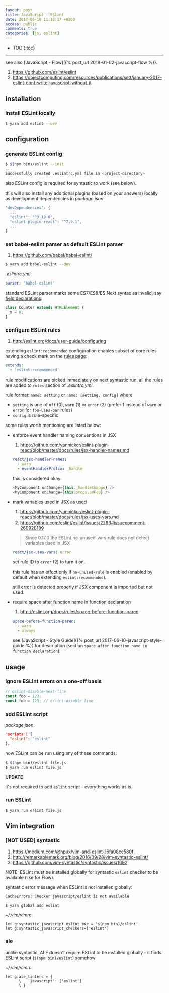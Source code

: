 ```yaml
---
layout: post
title: JavaScript - ESLint
date: 2017-06-10 11:18:17 +0300
access: public
comments: true
categories: [js, eslint]
---
```


<!-- more -->

* TOC
{:toc}
<hr>

see also [JavaScript - Flow]({% post_url 2018-01-02-javascript-flow %}).

1. <https://github.com/eslint/eslint>
2. <https://objectcomputing.com/resources/publications/sett/january-2017-eslint-dont-write-javascript-without-it>

installation
------------

### install ESLint locally

```sh
$ yarn add eslint --dev
```

configuration
-------------

### generate ESLint config

```sh
$ $(npm bin)/eslint --init
...
Successfully created .eslintrc.yml file in <project-directory>
```

also ESLint config is required for syntastic to work (see below).

this will also install any additional plugins (based on your answers)
locally as development dependencies in _package.json_:

```javascript
"devDependencies": {
  ...
  "eslint": "^3.19.0",
  "eslint-plugin-react": "^7.0.1",
  ...
}
```

### set babel-eslint parser as default ESLint parser

1. <https://github.com/babel/babel-eslint/>

```sh
$ yarn add babel-eslint --dev
```

_.eslintrc.yml_:

```yaml
parser: 'babel-eslint'
```

standard ESLint parser marks some ES7/ES8/ES.Next syntax as invalid, say
[field declarations](https://github.com/tc39/proposal-class-fields):

```javascript
class Counter extends HTMLElement {
  x = 0;
}
```

### configure ESLint rules

1. <http://eslint.org/docs/user-guide/configuring>

extending `eslint:recommended` configuration enables subset of core rules
having a check mark on the [rules page](http://eslint.org/docs/rules/):

```yaml
extends:
  - 'eslint:recommended'
```

rule modifications are picked immediately on next syntastic run.
all the rules are added to `rules` section of _.eslintrc.yml_.

rule format: `name: setting` or `name: [setting, config]` where

- `setting` is one of `off` (0), `warn` (1) or `error` (2)
  (prefer 1 instead of `warn` or `error` for `foo-uses-bar` rules)
- `config` is rule-specific

some rules worth mentioning are listed below:

- enforce event handler naming conventions in JSX

  1. <https://github.com/yannickcr/eslint-plugin-react/blob/master/docs/rules/jsx-handler-names.md>

  ```yaml
  react/jsx-handler-names:
    - warn
    - eventHandlerPrefix: _handle
  ```

  this is considered okay:

  ```javascript
  <MyComponent onChange={this._handleChange} />
  <MyComponent onChange={this.props.onFoo} />
  ```

- mark variables used in JSX as used

  1. <https://github.com/yannickcr/eslint-plugin-react/blob/master/docs/rules/jsx-uses-vars.md>
  2. <https://github.com/eslint/eslint/issues/2283#issuecomment-260928189>

  > Since 0.17.0 the ESLint no-unused-vars rule does not detect variables used in JSX

  ```yaml
  react/jsx-uses-vars: error
  ```

  set rule ID to `error` (2) to turn it on.

  this rule has an effect only if `no-unused-rule` is enabled
  (enabled by default when extending `eslint:recommended`).

  still error is detected properly if JSX component is imported but not used.

- require space after function name in function declaration

  1. <http://eslint.org/docs/rules/space-before-function-paren>

  ```yaml
  space-before-function-paren:
    - warn
    - always
  ```

  see [JavaScript - Style Guide]({% post_url 2017-06-10-javascript-style-guide %})
  for description (section `space after function name in function declaration`).

usage
-----

### ignore ESLint errors on a one-off basis

```javascript
// eslint-disable-next-line
const foo = 123;
const foo = 123; // eslint-disable-line
```

### add ESLint script

_package.json_:

```json
"scripts": {
  "eslint": "eslint"
},
```

now ESLint can be run using any of these commands:

```sh
$ $(npm bin)/eslint file.js
$ yarn run eslint file.js
```

**UPDATE**

it's not required to add `eslint` script - everything works as is.

### run ESLint

```sh
$ yarn run eslint file.js
```

Vim integration
---------------

### [NOT USED] syntastic

1. <https://medium.com/@hpux/vim-and-eslint-16fa08cc580f>
2. <http://remarkablemark.org/blog/2016/09/28/vim-syntastic-eslint/>
3. <https://github.com/vim-syntastic/syntastic/issues/1692>

NOTE: ESLint must be installed globally for syntastic
      `eslint` checker to be available (like for Flow).

syntastic error message when ESLint is not installed globally:

```
CacheErrors: Checker javascript/eslint is not available
```

```sh
$ yarn global add eslint
```

_~/.vim/vimrc_:

```vim
let g:syntastic_javascript_eslint_exe = '$(npm bin)/eslint'
let g:syntastic_javascript_checkers=['eslint']
```

### ale

unlike syntastic, ALE doesn't require ESLint to be installed globally -
it finds ESLint script (`$(npm bin)/eslint`) somehow.

_~/.vim/vimrc_:

```vim
let g:ale_linters = {
      \   'javascript': ['eslint']
      \ }
```
